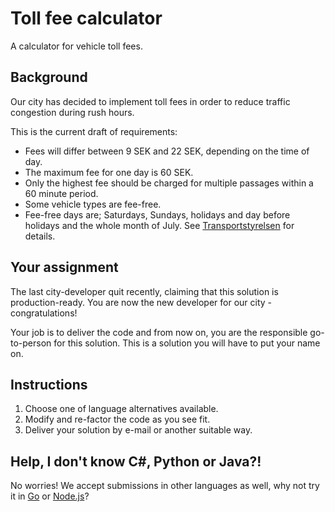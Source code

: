 # Toll fee calculator
A calculator for vehicle toll fees.

## Background
Our city has decided to implement toll fees in order to reduce traffic
congestion during rush hours.

This is the current draft of requirements:

*   Fees will differ between 9 SEK and 22 SEK, depending on the time of day.
*   The maximum fee for one day is 60 SEK.
*   Only the highest fee should be charged for multiple passages within a 60
    minute period.
*   Some vehicle types are fee-free.
*   Fee-free days are; Saturdays, Sundays, holidays and day before holidays and
    the whole month of July. See [Transportstyrelsen][] for details.

## Your assignment
The last city-developer quit recently, claiming that this solution is
production-ready. You are now the new developer for our city - congratulations!

Your job is to deliver the code and from now on, you are the responsible
go-to-person for this solution. This is a solution you will have to put your
name on.

## Instructions

1.  Choose one of language alternatives available.
2.  Modify and re-factor the code as you see fit.
3.  Deliver your solution by e-mail or another suitable way.

## Help, I don't know C#, Python or Java?!
No worries! We accept submissions in other languages as well, why not try it in
[Go][] or [Node.js][]?


[Transportstyrelsen]: https://transportstyrelsen.se/sv/vagtrafik/Trangselskatt/Trangselskatt-i-goteborg/Tider-och-belopp-i-Goteborg/
    "Trängselskatt i Göteborg - Transportstyrelsen"
[Go]: https://golang.org
[Node.js]: https://nodejs.org
